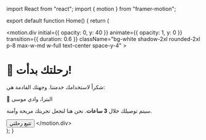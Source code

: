 import React from "react";
import { motion } from "framer-motion";

export default function Home() {
  return (
    <main className="min-h-screen bg-gradient-to-br from-blue-100 to-white flex items-center justify-center p-6">
      <motion.div
        initial={{ opacity: 0, y: 40 }}
        animate={{ opacity: 1, y: 0 }}
        transition={{ duration: 0.6 }}
        className="bg-white shadow-2xl rounded-2xl p-8 max-w-md w-full text-center space-y-4"
      >
        <h1 className="text-2xl font-bold text-blue-700">
          🚐 رحلتك بدأت!
        </h1>
        <p className="text-gray-600">
          شكراً لاستخدامك خدمتنا. وجهتك القادمة هي:
        </p>
        <div className="bg-blue-50 rounded-xl p-4 shadow-inner text-gray-800 font-semibold">
          📍 البترا، وادي موسى
        </div>
        <p className="text-sm text-gray-500">
          سيتم توصيلك خلال <strong>3 ساعات</strong>. نحن هنا لنجعل تجربتك مريحة وآمنة.
        </p>
        <button className="mt-4 bg-blue-600 text-white px-4 py-2 rounded-xl shadow hover:bg-blue-700 transition">
          تتبع رحلتي
        </button>
      </motion.div>
    </main>
  );
}
